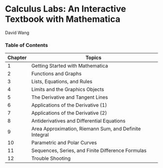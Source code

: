 # Calculus Labs: An Interactive Textbook with Mathematica
David Wang
### Table of Contents

|   Chapter      | Topics                                                 |
|   --------- | -------------------------------------------------------|
|   1         | Getting Started with Mathematica                       |
|   2         | Functions and Graphs                                   |
|   3         | Lists, Equations, and Rules                            |
|   4         | Limits and the Graphics Objects                        |
|   5         | The Derivative and Tangent Lines                       |
|   6         | Applications of the Derivative (1)                     |
|   7         | Applications of the Derivative (2)                     |
|   8         | Antiderivatives and Differential Equations             |
|   9         | Area Approximation, Riemann Sum, and Definite Integral |
|   10        | Parametric and Polar Curves                            |
|   11        | Sequences, Series, and Finite Difference Formulas      |
|   12        | Trouble Shooting                                       |
